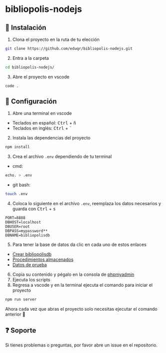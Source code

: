 # bibliopolis-nodejs

## :book: Instalación
1) Clona el proyecto en la ruta de tu elección
```bash
git clone https://github.com/eduqr/bibliopolis-nodejs.git
```

2) Entra a la carpeta
```bash
cd bibliopolis-nodejs/
```

3) Abre el proyecto en vscode
```bash
code .
```
## :wrench: Configuración
1) Abre una terminal en vscode
* Teclados en español: <kbd>Ctrl</kbd> + <kbd>ñ</kbd>
* Teclados en inglés: <kbd>Ctrl</kbd> + <kbd>`</kbd>

2) Instala las dependencias del proyecto
```bash
npm install
```
3) Crea el archivo `.env` dependiendo de tu terminal
* cmd:
```bash
echo. > .env
```
* git bash:
```bash
touch .env
```
4) Coloca lo siguiente en el archivo `.env`, reemplaza los datos necesarios y guarda con <kbd>Ctrl</kbd> + <kbd>s</kbd>
```env
PORT=8888
DBHOST=localhost
DBUSER=root
DBPASS=mypassword**
DBNAME=bibliopolisdb
```
5) Para tener la base de datos da clic en cada uno de estos enlaces
* [Crear bibliopolisdb](https://github.com/eduqr/bibliopolis-nodejs/blob/main/dbScripts/create.md)
* [Procedimientos almacenados](https://github.com/eduqr/bibliopolis-nodejs/blob/main/dbScripts/storedProcedures.md)
* [Datos de prueba](https://github.com/eduqr/bibliopolis-nodejs/blob/main/dbScripts/dummyData.md)
6) Copia su contenido y pégalo en la consola de [phpmyadmin](http://localhost/phpmyadmin/index.php?route=/server/sql)
7) Ejecuta los scripts
8) Regresa a vscode y en la terminal ejecuta el comando para iniciar el proyecto
```bash
npm run server
```
Ahora cada vez que abras el proyecto solo necesitas ejecutar el comando anterior :pray:

## :question: Soporte
Si tienes problemas o preguntas, por favor abre un issue en el repositorio.
